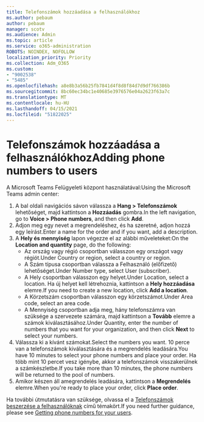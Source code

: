 ```yaml
---
title: Telefonszámok hozzáadása a felhasználókhoz
ms.author: pebaum
author: pebaum
manager: scotv
ms.audience: Admin
ms.topic: article
ms.service: o365-administration
ROBOTS: NOINDEX, NOFOLLOW
localization_priority: Priority
ms.collection: Adm_O365
ms.custom:
- "9002538"
- "5485"
ms.openlocfilehash: a8e8b3a56b25fb7841d4f8d8f84d7d9df766386b
ms.sourcegitcommit: 8bc60ec34bc1e40685e3976576e04a2623f63a7c
ms.translationtype: MT
ms.contentlocale: hu-HU
ms.lasthandoff: 04/15/2021
ms.locfileid: "51822025"
---
```

# <a name="adding-phone-numbers-to-users"></a><span data-ttu-id="a92ee-102">Telefonszámok hozzáadása a felhasználókhoz</span><span class="sxs-lookup"><span data-stu-id="a92ee-102">Adding phone numbers to users</span></span>

<span data-ttu-id="a92ee-103">A Microsoft Teams Felügyeleti központ használatával:</span><span class="sxs-lookup"><span data-stu-id="a92ee-103">Using the Microsoft Teams admin center:</span></span>

1. <span data-ttu-id="a92ee-104">A bal oldali navigációs sávon válassza a **Hang > Telefonszámok** lehetőséget, majd kattintson a **Hozzáadás** gombra.</span><span class="sxs-lookup"><span data-stu-id="a92ee-104">In the left navigation, go to **Voice > Phone numbers**, and then click **Add**.</span></span>
2. <span data-ttu-id="a92ee-105">Adjon meg egy nevet a megrendeléshez, és ha szeretné, adjon hozzá egy leírást.</span><span class="sxs-lookup"><span data-stu-id="a92ee-105">Enter a name for the order and if you want, add a description.</span></span>
3. <span data-ttu-id="a92ee-106">A **Hely és mennyiség** lapon végezze el az alábbi műveleteket:</span><span class="sxs-lookup"><span data-stu-id="a92ee-106">On the **Location and quantity** page, do the following:</span></span>
    - <span data-ttu-id="a92ee-107">Az ország vagy régió csoportban válasszon egy országot vagy régiót.</span><span class="sxs-lookup"><span data-stu-id="a92ee-107">Under Country or region, select a country or region.</span></span>
    - <span data-ttu-id="a92ee-108">A Szám típusa csoportban válassza a Felhasználó (előfizető) lehetőséget.</span><span class="sxs-lookup"><span data-stu-id="a92ee-108">Under Number type, select User (subscriber).</span></span>
    - <span data-ttu-id="a92ee-109">A Hely csoportban válasszon egy helyet.</span><span class="sxs-lookup"><span data-stu-id="a92ee-109">Under Location, select a location.</span></span> <span data-ttu-id="a92ee-110">Ha új helyet kell létrehoznia, kattintson a **Hely hozzáadása** elemre.</span><span class="sxs-lookup"><span data-stu-id="a92ee-110">If you need to create a new location, click **Add a location**.</span></span>
    - <span data-ttu-id="a92ee-111">A Körzetszám csoportban válasszon egy körzetszámot.</span><span class="sxs-lookup"><span data-stu-id="a92ee-111">Under Area code, select an area code.</span></span>
    - <span data-ttu-id="a92ee-112">A Mennyiség csoportban adja meg, hány telefonszámra van szüksége a szervezete számára, majd kattintson a **Tovább** elemre a számok kiválasztásához.</span><span class="sxs-lookup"><span data-stu-id="a92ee-112">Under Quantity, enter the number of numbers that you want for your organization, and then click **Next** to select your numbers.</span></span>
4. <span data-ttu-id="a92ee-113">Válassza ki a kívánt számokat.</span><span class="sxs-lookup"><span data-stu-id="a92ee-113">Select the numbers you want.</span></span> <span data-ttu-id="a92ee-114">10 perce van a telefonszámok kiválasztására és a megrendelés leadására.</span><span class="sxs-lookup"><span data-stu-id="a92ee-114">You have 10 minutes to select your phone numbers and place your order.</span></span> <span data-ttu-id="a92ee-115">Ha több mint 10 percet vesz igénybe, akkor a telefonszámok visszakerülnek a számkészletbe.</span><span class="sxs-lookup"><span data-stu-id="a92ee-115">If you take more than 10 minutes, the phone numbers will be returned to the pool of numbers.</span></span>
5. <span data-ttu-id="a92ee-116">Amikor készen áll amegrendelés leadására, kattintson a **Megrendelés** elemre.</span><span class="sxs-lookup"><span data-stu-id="a92ee-116">When you're ready to place your order, click **Place order**.</span></span>

<span data-ttu-id="a92ee-117">Ha további útmutatásra van szüksége, olvassa el a [Telefonszámok beszerzése a felhasználóknak](https://docs.microsoft.com/microsoftteams/getting-phone-numbers-for-your-users) című témakört.</span><span class="sxs-lookup"><span data-stu-id="a92ee-117">If you need further guidance, please see [Getting phone numbers for your users](https://docs.microsoft.com/microsoftteams/getting-phone-numbers-for-your-users).</span></span>

